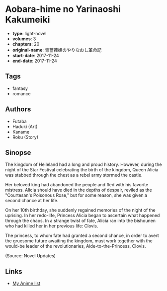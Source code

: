 # Aobara-hime no Yarinaoshi Kakumeiki

-   **type**: light-novel
-   **volumes**: 3
-   **chapters**: 20
-   **original-name**: 青薔薇姫のやりなおし革命記
-   **start-date**: 2017-11-24
-   **end-date**: 2017-11-24

## Tags

-   fantasy
-   romance

## Authors

-   Futaba
-   Haduki (Art)
-   Kaname
-   Roku (Story)

## Sinopse

The kingdom of Heileland had a long and proud history. However, during the night of the Star Festival celebrating the birth of the kingdom, Queen Alicia was stabbed through the chest as a rebel army stormed the castle.

Her beloved king had abandoned the people and fled with his favorite mistress. Alicia should have died in the depths of despair, reviled as the "Courtesan's Poisonous Rose," but for some reason, she was given a second chance at her life.

On her 10th birthday, she suddenly regained memories of the night of the uprising. In her redo-life, Princess Alicia began to ascertain what happened through the chaos. In a strange twist of fate, Alicia ran into the bishounen who had killed her in her previous life: Clovis.

The princess, to whom fate had granted a second chance, in order to avert the gruesome future awaiting the kingdom, must work together with the would-be leader of the revolutionaries, Aide-to-the-Princess, Clovis.

(Source: Novel Updates)

## Links

-   [My Anime list](https://myanimelist.net/manga/112003/Aobara-hime_no_Yarinaoshi_Kakumeiki)
